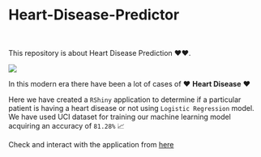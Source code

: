 # Heart-Disease-Predictor
<br>

This repository is about Heart Disease Prediction ❤️❤️. 

<img src="https://media.istockphoto.com/id/1141069357/video/digital-heart-beating-animation-futuristic-heartbeat-seamless-loop-4k-technology-concept-with.jpg?s=640x640&k=20&c=lY-ZfR9Ms0vQrkG6PBDNneO3Tr9gXDALtggDiHqpDiY=">

In this modern era there have been a lot of cases of ❤️ **Heart Disease** ❤️


Here we have created a `RShiny` application to determine if a particular patient is having a heart disease or not using `Logistic Regression` model. We have used UCI dataset for training our machine learning model acquiring an accuracy of `81.28%` 📈

Check and interact with the application from [here](https://o61sb6-tavish-gupta.shinyapps.io/Heart_Disease_Prediction/)